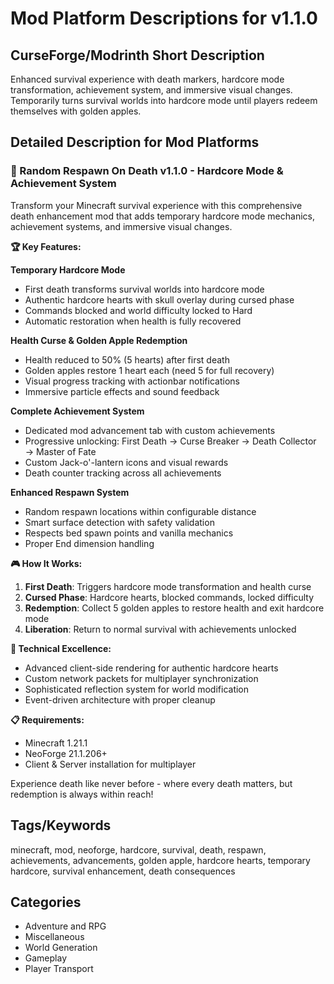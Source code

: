 # Mod Platform Descriptions for v1.1.0

## CurseForge/Modrinth Short Description
Enhanced survival experience with death markers, hardcore mode transformation, achievement system, and immersive visual changes. Temporarily turns survival worlds into hardcore mode until players redeem themselves with golden apples.

## Detailed Description for Mod Platforms

### 🎯 Random Respawn On Death v1.1.0 - Hardcore Mode & Achievement System

Transform your Minecraft survival experience with this comprehensive death enhancement mod that adds temporary hardcore mode mechanics, achievement systems, and immersive visual changes.

**🏆 Key Features:**

**Temporary Hardcore Mode**
- First death transforms survival worlds into hardcore mode
- Authentic hardcore hearts with skull overlay during cursed phase
- Commands blocked and world difficulty locked to Hard
- Automatic restoration when health is fully recovered

**Health Curse & Golden Apple Redemption**
- Health reduced to 50% (5 hearts) after first death
- Golden apples restore 1 heart each (need 5 for full recovery)
- Visual progress tracking with actionbar notifications
- Immersive particle effects and sound feedback

**Complete Achievement System**
- Dedicated mod advancement tab with custom achievements
- Progressive unlocking: First Death → Curse Breaker → Death Collector → Master of Fate
- Custom Jack-o'-lantern icons and visual rewards
- Death counter tracking across all achievements

**Enhanced Respawn System**
- Random respawn locations within configurable distance
- Smart surface detection with safety validation
- Respects bed spawn points and vanilla mechanics
- Proper End dimension handling

**🎮 How It Works:**
1. **First Death**: Triggers hardcore mode transformation and health curse
2. **Cursed Phase**: Hardcore hearts, blocked commands, locked difficulty
3. **Redemption**: Collect 5 golden apples to restore health and exit hardcore mode
4. **Liberation**: Return to normal survival with achievements unlocked

**🔧 Technical Excellence:**
- Advanced client-side rendering for authentic hardcore hearts
- Custom network packets for multiplayer synchronization
- Sophisticated reflection system for world modification
- Event-driven architecture with proper cleanup

**📋 Requirements:**
- Minecraft 1.21.1
- NeoForge 21.1.206+
- Client & Server installation for multiplayer

Experience death like never before - where every death matters, but redemption is always within reach!

## Tags/Keywords
minecraft, mod, neoforge, hardcore, survival, death, respawn, achievements, advancements, golden apple, hardcore hearts, temporary hardcore, survival enhancement, death consequences

## Categories
- Adventure and RPG
- Miscellaneous
- World Generation
- Gameplay
- Player Transport
